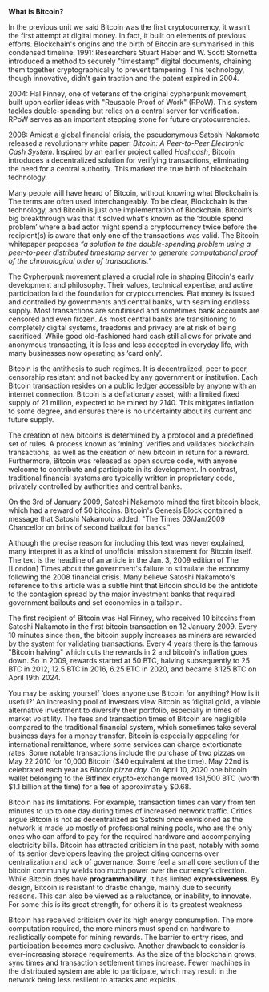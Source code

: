 **What is Bitcoin?**

In the previous unit  we  said Bitcoin was the first cryptocurrency, it wasn’t the first attempt at digital money. In fact, it built on elements of previous efforts. Blockchain's origins and the birth of Bitcoin are summarised in this condensed timeline:
1991: Researchers Stuart Haber and W. Scott Stornetta introduced a method to securely "timestamp" digital documents, chaining them together cryptographically to prevent tampering. This technology, though innovative, didn't gain traction and the patent expired in 2004.

2004: Hal Finney, one of veterans of the original cypherpunk movement, built upon earlier ideas with "Reusable Proof of Work" (RPoW). This system tackles double-spending but relies on a central server for verification. RPoW serves as an important stepping stone for future cryptocurrencies.

2008: Amidst a global financial crisis, the pseudonymous Satoshi Nakamoto released a revolutionary white paper: *Bitcoin: A Peer-to-Peer Electronic Cash System*. Inspired by an earlier project called *Hashcash*, Bitcoin introduces a decentralized solution for verifying transactions, eliminating the need for a central authority. This marked the true birth of blockchain technology. 

Many people will have heard of Bitcoin, without knowing what Blockchain is. The terms are often used interchangeably. To be clear, Blockchain is the technology, and Bitcoin is just one implementation of Blockchain. Bitcoin’s big breakthrough was that it solved what's known as the ‘double spend problem’ where a bad actor might spend a cryptocurrency twice before the recipient(s) is aware that  only one of the transactions was valid. The Bitcoin whitepaper proposes *“a solution to the double-spending problem using a peer-to-peer distributed timestamp server to generate computational proof of the chronological order of transactions.”*

The Cypherpunk movement played a crucial role in shaping Bitcoin's early development and philosophy. Their values, technical expertise, and active participation laid the foundation for cryptocurrencies. Fiat money is issued and controlled by governments and central banks, with seamling endless supply. Most transactions are scrutinised and sometimes bank accounts are censored and even frozen. As most central banks are transitioning to completely digital systems, freedoms and privacy are at risk of being sacrificed. While good old-fashioned hard cash still allows for private and anonymous transacting, it is less and less accepted in everyday life, with many businesses now operating as ‘card only’.

Bitcoin is the antithesis to such regimes. It is decentralized, peer to peer, censorship resistant and not backed by any government or institution. Each Bitcoin transaction resides on a public ledger accessible by anyone with an internet connection. Bitcoin is a deflationary asset, with a limited fixed supply of 21 million, expected to be mined by 2140. This mitigates inflation to some degree, and ensures there is no uncertainty about its current and future supply. 

The creation of new bitcoins is determined by a protocol and a predefined set of rules. A process known as ‘mining’ verifies and validates blockchain transactions, as well as the creation of new bitcoin in return for a reward. Furthermore, Bitcoin was released as open source code, with anyone welcome to contribute and participate in its development. In contrast, traditional financial systems are typically written in proprietary code, privately controlled by authorities and central banks.

On the 3rd of January 2009, Satoshi Nakamoto mined the first bitcoin block, which had a reward of 50 bitcoins. Bitcoin's Genesis Block contained a message that Satoshi Nakamoto added:  "The Times 03/Jan/2009 Chancellor on brink of second bailout for banks."

Although the precise reason for including this text was never explained, many interpret it as a kind of unofficial mission statement for Bitcoin itself. The text is the headline of an article in the Jan. 3, 2009 edition of The [London] Times about the government's failure to stimulate the economy following the 2008 financial crisis. Many believe Satoshi Nakamoto's reference to this article was a subtle hint that Bitcoin should be the antidote to the contagion spread by the major investment banks that required government bailouts and set economies in a tailspin. 

The first recipient of Bitcoin was Hal Finney, who received 10 bitcoins from Satoshi Nakamoto in the first bitcoin transaction on 12 January 2009. Every 10 minutes since then, the bitcoin supply increases as miners are rewarded by the system for validating transactions. Every 4 years there is the famous "Bitcoin halving" which cuts the rewards in 2 and bitcoin's inflation goes down. So in 2009, rewards started at 50 BTC, halving subsequently to 25 BTC in 2012, 12.5 BTC in 2016, 6.25 BTC in 2020, and became 3.125 BTC on April 19th 2024. 

You may be asking yourself ‘does anyone use Bitcoin for anything? How is it useful?’ An increasing pool of investors view Bitcoin as ‘digital gold’, a viable alternative investment to diversify their portfolio, especially in times of market volatility. The fees and transaction times of Bitcoin are negligible compared to the traditional financial system, which sometimes take several business days for a money transfer. Bitcoin is especially appealing for international remittance, where some services can charge extortionate rates. Some notable transactions include the purchase of two pizzas on May 22 2010 for 10,000 Bitcoin ($40 equivalent at the time). May 22nd is celebrated each year as *Bitcoin pizza day*. On April 10, 2020 one bitcoin wallet belonging to the Bitfinex crypto-exchange moved 161,500 BTC (worth $1.1 billion at the time) for a fee of approximately $0.68. 

Bitcoin has its limitations. For example, transaction times can vary from ten minutes to up to one day during times of increased network traffic. Critics argue Bitcoin is not as decentralized as Satoshi once envisioned as the network is made up mostly of professional mining pools, who are the only ones who can afford to pay for the required hardware and accompanying electricity bills. Bitcoin has attracted criticism in the past, notably with some of its senior developers leaving the project citing concerns over centralization and lack of governance. Some feel a small core section of the bitcoin community wields too much power over the currency’s direction. While Bitcoin does have **programmability**, it has limited **expressiveness**. By design, Bitcoin is resistant to drastic change, mainly due to security reasons. This can also be viewed as a reluctance, or inability, to innovate. For some this is its great strength, for others it is its greatest weakness.

Bitcoin has received criticism over its high energy consumption. The more computation required, the more miners must spend on hardware to realistically compete for mining rewards. The barrier to entry rises, and participation becomes more exclusive.  Another drawback to consider is ever-increasing storage requirements. As the size of the blockchain grows, sync times and transaction settlement times increase. Fewer machines in the distributed system are able to participate, which may result in the network being less resilient to attacks and exploits.
